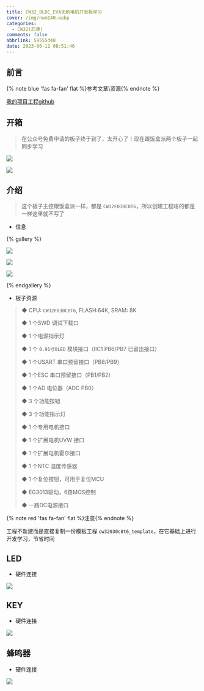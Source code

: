 ```yaml
---
title: CW32_BLDC_EVA无刷电机开发板学习
cover: /img/num140.webp
categories:
  - CW32(芯源)
comments: false
abbrlink: 59555d48
date: 2023-06-11 08:51:46
---
```




## 前言

{% note blue 'fas fa-fan' flat %}参考文章\资源{% endnote %}

[我的项目工程github](https://github.com/luckys-yang/cw32_Project)



## 开箱

> 在公众号免费申请的板子终于到了，太开心了！现在跟饭盒派两个板子一起同步学习

![](https://image-1309791158.cos.ap-guangzhou.myqcloud.com/其他/QQ截图20230611085409.webp)

![](https://image-1309791158.cos.ap-guangzhou.myqcloud.com/其他/QQ截图20230611085426.webp)



## 介绍

> 这个板子主控跟饭盒派一样，都是 `CW32F030C8T6`，所以创建工程啥的都是一样这里就不写了

- 信息

{% gallery %}

![](https://image-1309791158.cos.ap-guangzhou.myqcloud.com/其他/QQ截图20230611233255.jpg)

![](https://image-1309791158.cos.ap-guangzhou.myqcloud.com/其他/QQ截图20230611233345.jpg)

![](https://image-1309791158.cos.ap-guangzhou.myqcloud.com/其他/QQ截图20230611233334.webp)

{% endgallery %}

- 板子资源

> ◆ CPU: `CW32F030C8T6`, FLASH:64K, SRAM: 8K
>
> ◆ 1 个SWD 调试下载口
>
> ◆ 1 个电源指示灯
>
> ◆ 1 个 `0.91寸OLED` 模块接口（IIC1 PB6/PB7 已留出接口）
>
> ◆ 1 个USART 串口预留接口（PB8/PB9）
>
> ◆ 1 个ESC 串口预留接口（PB1/PB2）
>
> ◆ 1 个AD 电位器（ADC PB0）
>
> ◆ 3 个功能按钮
>
> ◆ 3 个功能指示灯
>
> ◆ 1 个专用电机接口
>
> ◆ 1 个扩展电机UVW 接口
>
> ◆ 1 个扩展电机霍尔接口
>
> ◆ 1 个NTC 温度传感器
>
> ◆ 1 个复位按钮，可用于复位MCU
>
> ◆ EG3013驱动，6路MOS控制
>
> ◆ 一路DC电源接口



{% note red 'fas fa-fan' flat %}注意{% endnote %}

工程不新建而是直接复制一份模板工程 `cw32030c8t6_template`，在它基础上进行开发学习，节省时间



## LED

- 硬件连接

![](https://image-1309791158.cos.ap-guangzhou.myqcloud.com/其他/QQ截图20230612071818.webp)



## KEY

- 硬件连接

![](https://image-1309791158.cos.ap-guangzhou.myqcloud.com/其他/QQ截图20230612083239.webp)



## 蜂鸣器

- 硬件连接

![](https://image-1309791158.cos.ap-guangzhou.myqcloud.com/其他/QQ截图20230612095343.webp)